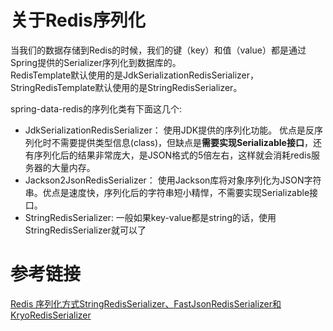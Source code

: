 # 关于Redis序列化  
当我们的数据存储到Redis的时候，我们的键（key）和值（value）都是通过Spring提供的Serializer序列化到数据库的。   
RedisTemplate默认使用的是JdkSerializationRedisSerializer，StringRedisTemplate默认使用的是StringRedisSerializer。 

spring-data-redis的序列化类有下面这几个:  
- JdkSerializationRedisSerializer： 使用JDK提供的序列化功能。 优点是反序列化时不需要提供类型信息(class)，但缺点是**需要实现Serializable接口**，还有序列化后的结果非常庞大，是JSON格式的5倍左右，这样就会消耗redis服务器的大量内存。
- Jackson2JsonRedisSerializer： 使用Jackson库将对象序列化为JSON字符串。优点是速度快，序列化后的字符串短小精悍，不需要实现Serializable接口。  
- StringRedisSerializer: 一般如果key-value都是string的话，使用StringRedisSerializer就可以了


# 参考链接
[Redis 序列化方式StringRedisSerializer、FastJsonRedisSerializer和KryoRedisSerializer](https://blog.csdn.net/xiaolyuh123/article/details/78682200) 

